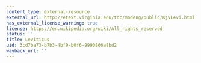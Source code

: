 ```yaml
---
content_type: external-resource
external_url: http://etext.virginia.edu/toc/modeng/public/KjvLevi.html
has_external_license_warning: true
license: https://en.wikipedia.org/wiki/All_rights_reserved
status: ''
title: Leviticus
uid: 3cd7ba73-b7b3-4bf9-b0f6-9990866a8bd2
wayback_url: ''
---
```


